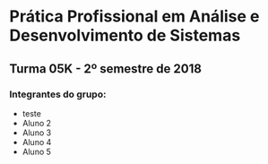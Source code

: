 # Prática Profissional em Análise e Desenvolvimento de Sistemas
## Turma 05K - 2º semestre de 2018

### Integrantes do grupo:

* teste
* Aluno 2
* Aluno 3
* Aluno 4
* Aluno 5
